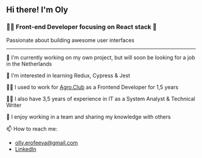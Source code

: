 ## Hi there!	I'm Oly 

### :woman_technologist: Front-end Developer focusing on React stack :rocket:

Passionate about building awesome user interfaces

---
:shell: I'm currently working on my own project, but will soon be looking for a job in the Netherlands

:seedling: I'm interested in learning Redux, Cypress & Jest

:woman_farmer: I used to work for [Agro.Club](https://agro.club/) as a Frontend Developer for 1,5 years

:woman_office_worker: I also have 3,5 years of experience in IT as a System Analyst & Technical Writer

:dancers: I enjoy working in a team and sharing my knowledge with others

:mailbox: How to reach me: 
  - olly.erofeeva@gmail.com
  - [LinkedIn](https://www.linkedin.com/in/oly-erofeeva/)
